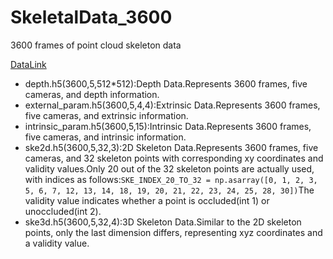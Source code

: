 # SkeletalData_3600
3600 frames of point cloud skeleton data

[DataLink](https://drive.google.com/drive/folders/1YxQroqR_O4J7gCLLJuETdVxpurHJUgd2?usp=drive_link)

- depth.h5(3600,5,512*512):Depth Data.Represents 3600 frames, five cameras, and depth information.
- external_param.h5(3600,5,4,4):Extrinsic Data.Represents 3600 frames, five cameras, and extrinsic information.
- intrinsic_param.h5(3600,5,15):Intrinsic Data.Represents 3600 frames, five cameras, and intrinsic information.
- ske2d.h5(3600,5,32,3):2D Skeleton Data.Represents 3600 frames, five cameras, and 32 skeleton points with corresponding xy coordinates and validity values.Only 20 out of the 32 skeleton points are actually used, with indices as follows:`SKE_INDEX_20_TO_32 = np.asarray([0, 1, 2, 3, 5, 6, 7, 12, 13, 14, 18, 19, 20, 21, 22, 23, 24, 25, 28, 30])`The validity value indicates whether a point is occluded(int 1) or unoccluded(int 2).
- ske3d.h5(3600,5,32,4):3D Skeleton Data.Similar to the 2D skeleton points, only the last dimension differs, representing xyz coordinates and a validity value.
